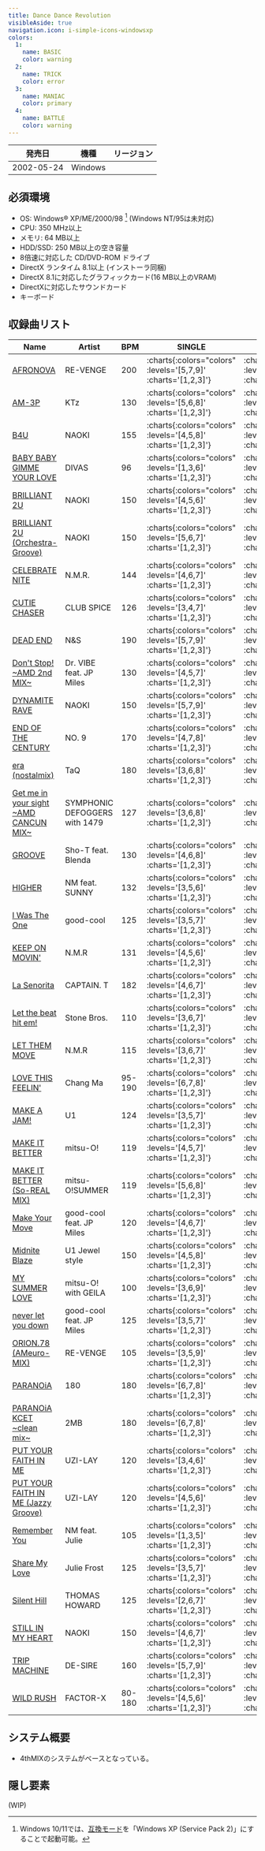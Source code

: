```yaml
---
title: Dance Dance Revolution
visibleAside: true
navigation.icon: i-simple-icons-windowsxp
colors:
  1:
    name: BASIC
    color: warning
  2:
    name: TRICK
    color: error
  3:
    name: MANIAC
    color: primary
  4:
    name: BATTLE
    color: warning
---
```


|発売日|機種|リージョン|
|------|----|---------|
|2002-05-24|Windows||

## 必須環境

- OS: Windows® XP/ME/2000/98 [^1] (Windows NT/95は未対応)
- CPU: 350 MHz以上
- メモリ: 64 MB以上
- HDD/SSD: 250 MB以上の空き容量
- 8倍速に対応した CD/DVD-ROM ドライブ
- DirectX ランタイム 8.1以上 (インストーラ同梱)
- DirectX 8.1に対応したグラフィックカード(16 MB以上のVRAM)
- DirectXに対応したサウンドカード
- キーボード

[^1]: Windows 10/11では、[互換モード](https://support.microsoft.com/ja-jp/windows/%E5%8F%A4%E3%81%84%E3%82%A2%E3%83%97%E3%83%AA%E3%82%84%E3%83%97%E3%83%AD%E3%82%B0%E3%83%A9%E3%83%A0%E3%82%92-windows-%E3%81%A8%E4%BA%92%E6%8F%9B%E6%80%A7%E3%81%AE%E3%81%82%E3%82%8B%E3%82%82%E3%81%AE%E3%81%AB%E3%81%99%E3%82%8B-783d6dd7-b439-bdb0-0490-54eea0f45938)を「Windows XP (Service Pack 2)」にすることで起動可能。

## 収録曲リスト

|Name|Artist|BPM|SINGLE|DOUBLE|BATTLE|6-PANELS|
|----|------|---|------|------|------|--------|
|[AFRONOVA](/playstation-jp/3rd/afronova)|RE-VENGE|200| :charts{:colors="colors" :levels='[5,7,9]' :charts='[1,2,3]'} | :charts{:colors="colors" :levels='[5,6,9]' :charts='[1,2,3]'} | :charts{:colors="colors" :levels='[7]' :charts='[4]'} | :charts{:colors="colors" :levels='[6,7,8]' :charts='[1,2,3]'} |
|[AM-3P](/playstation-jp/2nd/am-3p)|KTz|130| :charts{:colors="colors" :levels='[5,6,8]' :charts='[1,2,3]'} | :charts{:colors="colors" :levels='[3,6,8]' :charts='[1,2,3]'} | :charts{:colors="colors" :levels='[6]' :charts='[4]'} | :charts{:colors="colors" :levels='[5,6,7]' :charts='[1,2,3]'} |
|[B4U](/playstation-jp/4th/b4u)|NAOKI|155| :charts{:colors="colors" :levels='[4,5,8]' :charts='[1,2,3]'} | :charts{:colors="colors" :levels='[4,5,8]' :charts='[1,2,3]'} | :charts{:colors="colors" :levels='[6]' :charts='[4]'} | :charts{:colors="colors" :levels='[4,6,7]' :charts='[1,2,3]'} |
|[BABY BABY GIMME YOUR LOVE](/playstation-jp/4th/baby-baby-gimme-your-love)|DIVAS|96| :charts{:colors="colors" :levels='[1,3,6]' :charts='[1,2,3]'} | :charts{:colors="colors" :levels='[1,3,5]' :charts='[1,2,3]'} | :charts{:colors="colors" :levels='[4]' :charts='[4]'} | :charts{:colors="colors" :levels='[2,4,6]' :charts='[1,2,3]'} |
|[BRILLIANT 2U](/playstation-jp/2nd/brilliant-2u)|NAOKI|150| :charts{:colors="colors" :levels='[4,5,6]' :charts='[1,2,3]'} | :charts{:colors="colors" :levels='[4,5,7]' :charts='[1,2,3]'} | :charts{:colors="colors" :levels='[5]' :charts='[4]'} | :charts{:colors="colors" :levels='[4,6,7]' :charts='[1,2,3]'} |
|[BRILLIANT 2U (Orchestra-Groove)](/playstation-jp/2nd/brilliant-2u-orchestra-groove)|NAOKI|150| :charts{:colors="colors" :levels='[5,6,7]' :charts='[1,2,3]'} | :charts{:colors="colors" :levels='[4,5,7]' :charts='[1,2,3]'} | :charts{:colors="colors" :levels='[7]' :charts='[4]'} | :charts{:colors="colors" :levels='[4,6,7]' :charts='[1,2,3]'} |
|[CELEBRATE NITE](/playstation-jp/tkd/celebrate-nite)|N.M.R.|144| :charts{:colors="colors" :levels='[4,6,7]' :charts='[1,2,3]'} | :charts{:colors="colors" :levels='[3,6,7]' :charts='[1,2,3]'} | :charts{:colors="colors" :levels='[5]' :charts='[4]'} | :charts{:colors="colors" :levels='[4,6,7]' :charts='[1,2,3]'} |
|[CUTIE CHASER](/playstation-jp/3rd/cutie-chaser)|CLUB SPICE|126| :charts{:colors="colors" :levels='[3,4,7]' :charts='[1,2,3]'} | :charts{:colors="colors" :levels='[4,6,8]' :charts='[1,2,3]'} | :charts{:colors="colors" :levels='[5]' :charts='[4]'} | :charts{:colors="colors" :levels='[3,5,7]' :charts='[1,2,3]'} |
|[DEAD END](/playstation-jp/3rd/dead-end)|N&S|190| :charts{:colors="colors" :levels='[5,7,9]' :charts='[1,2,3]'} | :charts{:colors="colors" :levels='[5,7,9]' :charts='[1,2,3]'} | :charts{:colors="colors" :levels='[4]' :charts='[4]'} | :charts{:colors="colors" :levels='[6,7,8]' :charts='[1,2,3]'} |
|[Don't Stop! \~AMD 2nd MIX\~](/playstation-jp/4th/dont-stop)|Dr. VIBE feat. JP Miles|130| :charts{:colors="colors" :levels='[4,5,7]' :charts='[1,2,3]'} | :charts{:colors="colors" :levels='[3,5,6]' :charts='[1,2,3]'} | :charts{:colors="colors" :levels='[7]' :charts='[4]'} | :charts{:colors="colors" :levels='[3,4,6]' :charts='[1,2,3]'} |
|[DYNAMITE RAVE](/dreamcast-jp/2nd/dynamite-rave)|NAOKI|150| :charts{:colors="colors" :levels='[5,7,9]' :charts='[1,2,3]'} | :charts{:colors="colors" :levels='[4,7,9]' :charts='[1,2,3]'} | :charts{:colors="colors" :levels='[6]' :charts='[4]'} | :charts{:colors="colors" :levels='[5,6,8]' :charts='[1,2,3]'} |
|[END OF THE CENTURY](/playstation-jp/3rd/end-of-the-century)|NO. 9|170| :charts{:colors="colors" :levels='[4,7,8]' :charts='[1,2,3]'} | :charts{:colors="colors" :levels='[4,6,8]' :charts='[1,2,3]'} | :charts{:colors="colors" :levels='[4]' :charts='[4]'} | :charts{:colors="colors" :levels='[5,6,9]' :charts='[1,2,3]'} |
|[era (nostalmix)](/playstation-jp/4th/era)|TaQ|180| :charts{:colors="colors" :levels='[3,6,8]' :charts='[1,2,3]'} | :charts{:colors="colors" :levels='[3,6,8]' :charts='[1,2,3]'} | :charts{:colors="colors" :levels='[7]' :charts='[4]'} | :charts{:colors="colors" :levels='[4,6,8]' :charts='[1,2,3]'} |
|[Get me in your sight \~AMD CANCUN MIX\~](/playstation-jp/4th/get-me-in-your-sight)|SYMPHONIC DEFOGGERS with 1479|127| :charts{:colors="colors" :levels='[3,6,8]' :charts='[1,2,3]'} | :charts{:colors="colors" :levels='[3,6,7]' :charts='[1,2,3]'} | :charts{:colors="colors" :levels='[3]' :charts='[4]'} | :charts{:colors="colors" :levels='[3,4,7]' :charts='[1,2,3]'} |
|[GROOVE](/playstation-jp/4th/groove)|Sho-T feat. Blenda|130| :charts{:colors="colors" :levels='[4,6,8]' :charts='[1,2,3]'} | :charts{:colors="colors" :levels='[3,6,8]' :charts='[1,2,3]'} | :charts{:colors="colors" :levels='[6]' :charts='[4]'} | :charts{:colors="colors" :levels='[3,6,8]' :charts='[1,2,3]'} |
|[HIGHER](/playstation-jp/4th/higher)|NM feat. SUNNY|132| :charts{:colors="colors" :levels='[3,5,6]' :charts='[1,2,3]'} | :charts{:colors="colors" :levels='[3,5,7]' :charts='[1,2,3]'} | :charts{:colors="colors" :levels='[7]' :charts='[4]'} | :charts{:colors="colors" :levels='[3,5,7]' :charts='[1,2,3]'} |
|[I Was The One](/playstation-jp/5th/i-was-the-one)|good-cool|125| :charts{:colors="colors" :levels='[3,5,7]' :charts='[1,2,3]'} | :charts{:colors="colors" :levels='[3,5,7]' :charts='[1,2,3]'} || :charts{:colors="colors" :levels='[3,5,6]' :charts='[1,2,3]'} |
|[KEEP ON MOVIN'](/playstation-jp/2nd/keep-on-movin)|N.M.R|131| :charts{:colors="colors" :levels='[4,5,6]' :charts='[1,2,3]'} | :charts{:colors="colors" :levels='[4,5,6]' :charts='[1,2,3]'} | :charts{:colors="colors" :levels='[4]' :charts='[4]'} | :charts{:colors="colors" :levels='[4,6,7]' :charts='[1,2,3]'} |
|[La Senorita](/playstation-jp/3rd/la-senorita)|CAPTAIN. T|182| :charts{:colors="colors" :levels='[4,6,7]' :charts='[1,2,3]'} | :charts{:colors="colors" :levels='[4,6,8]' :charts='[1,2,3]'} | :charts{:colors="colors" :levels='[5]' :charts='[4]'} | :charts{:colors="colors" :levels='[4,6,9]' :charts='[1,2,3]'} |
|[Let the beat hit em!](/playstation-jp/extra/let-the-beat-hit-em)|Stone Bros.|110| :charts{:colors="colors" :levels='[3,6,7]' :charts='[1,2,3]'} | :charts{:colors="colors" :levels='[3,6,7]' :charts='[1,2,3]'} | :charts{:colors="colors" :levels='[5]' :charts='[4]'} | :charts{:colors="colors" :levels='[3,5,7]' :charts='[1,2,3]'} |
|[LET THEM MOVE](/playstation-jp/2nd/let-them-move)|N.M.R|115| :charts{:colors="colors" :levels='[3,6,7]' :charts='[1,2,3]'} | :charts{:colors="colors" :levels='[3,6,7]' :charts='[1,2,3]'} | :charts{:colors="colors" :levels='[5]' :charts='[4]'} | :charts{:colors="colors" :levels='[3,6,7]' :charts='[1,2,3]'} |
|[LOVE THIS FEELIN'](/playstation-jp/2nd/love-this-feelin)|Chang Ma|95-190| :charts{:colors="colors" :levels='[6,7,8]' :charts='[1,2,3]'} | :charts{:colors="colors" :levels='[4,6,8]' :charts='[1,2,3]'} | :charts{:colors="colors" :levels='[6]' :charts='[4]'} | :charts{:colors="colors" :levels='[7,8,8]' :charts='[1,2,3]'} |
|[MAKE A JAM!](/playstation-jp/1st/make-a-jam)|U1|124| :charts{:colors="colors" :levels='[3,5,7]' :charts='[1,2,3]'} | :charts{:colors="colors" :levels='[3,6,7]' :charts='[1,2,3]'} | :charts{:colors="colors" :levels='[6]' :charts='[4]'} | :charts{:colors="colors" :levels='[4,5,8]' :charts='[1,2,3]'} |
|[MAKE IT BETTER](/playstation-jp/1st/make-it-better)|mitsu-O!|119| :charts{:colors="colors" :levels='[4,5,7]' :charts='[1,2,3]'} | :charts{:colors="colors" :levels='[5,6,7]' :charts='[1,2,3]'} | :charts{:colors="colors" :levels='[4]' :charts='[4]'} | :charts{:colors="colors" :levels='[5,7,7]' :charts='[1,2,3]'} |
|[MAKE IT BETTER (So-REAL MIX)](/playstation-jp/2nd/make-it-better-so-real)|mitsu-O!SUMMER|119| :charts{:colors="colors" :levels='[5,6,8]' :charts='[1,2,3]'} | :charts{:colors="colors" :levels='[5,6,8]' :charts='[1,2,3]'} | :charts{:colors="colors" :levels='[8]' :charts='[4]'} | :charts{:colors="colors" :levels='[5,7,8]' :charts='[1,2,3]'} |
|[Make Your Move](/playstation-jp/4th/make-your-move)|good-cool feat. JP Miles|120| :charts{:colors="colors" :levels='[4,6,7]' :charts='[1,2,3]'} | :charts{:colors="colors" :levels='[3,5,6]' :charts='[1,2,3]'} | :charts{:colors="colors" :levels='[7]' :charts='[4]'} | :charts{:colors="colors" :levels='[4,6,9]' :charts='[1,2,3]'} |
|[Midnite Blaze](/playstation-jp/4th/midnite-blaze)|U1 Jewel style|150| :charts{:colors="colors" :levels='[4,5,8]' :charts='[1,2,3]'} | :charts{:colors="colors" :levels='[4,5,7]' :charts='[1,2,3]'} | :charts{:colors="colors" :levels='[7]' :charts='[4]'} | :charts{:colors="colors" :levels='[4,5,8]' :charts='[1,2,3]'} |
|[MY SUMMER LOVE](/playstation-jp/4th/my-summer-love)|mitsu-O! with GEILA|100| :charts{:colors="colors" :levels='[3,6,9]' :charts='[1,2,3]'} | :charts{:colors="colors" :levels='[3,5,7]' :charts='[1,2,3]'} | :charts{:colors="colors" :levels='[4]' :charts='[4]'} | :charts{:colors="colors" :levels='[3,5,8]' :charts='[1,2,3]'} |
|[never let you down](/playstation-jp/4th/never-let-you-down)|good-cool feat. JP Miles|125| :charts{:colors="colors" :levels='[3,5,7]' :charts='[1,2,3]'} | :charts{:colors="colors" :levels='[3,5,6]' :charts='[1,2,3]'} | :charts{:colors="colors" :levels='[7]' :charts='[4]'} | :charts{:colors="colors" :levels='[4,5,7]' :charts='[1,2,3]'} |
|[ORION.78 (AMeuro-MIX)](/playstation-jp/4th/orion-78-ameuro)|RE-VENGE|105| :charts{:colors="colors" :levels='[3,5,9]' :charts='[1,2,3]'} | :charts{:colors="colors" :levels='[3,5,8]' :charts='[1,2,3]'} | :charts{:colors="colors" :levels='[7]' :charts='[4]'} | :charts{:colors="colors" :levels='[3,5,7]' :charts='[1,2,3]'} |
|[PARANOiA](/playstation-jp/1st/paranoia)|180|180| :charts{:colors="colors" :levels='[6,7,8]' :charts='[1,2,3]'} | :charts{:colors="colors" :levels='[6,7,8]' :charts='[1,2,3]'} | :charts{:colors="colors" :levels='[7]' :charts='[4]'} | :charts{:colors="colors" :levels='[7,8,9]' :charts='[1,2,3]'} |
|[PARANOiA KCET \~clean mix\~](/playstation-jp/1st/paranoia-kcet)|2MB|180| :charts{:colors="colors" :levels='[6,7,8]' :charts='[1,2,3]'} | :charts{:colors="colors" :levels='[6,7,8]' :charts='[1,2,3]'} | :charts{:colors="colors" :levels='[7]' :charts='[4]'} | :charts{:colors="colors" :levels='[7,8,9]' :charts='[1,2,3]'} |
|[PUT YOUR FAITH IN ME](/playstation-jp/2nd/put-your-faith-in-me)|UZI-LAY|120| :charts{:colors="colors" :levels='[3,4,6]' :charts='[1,2,3]'} | :charts{:colors="colors" :levels='[3,4,6]' :charts='[1,2,3]'} | :charts{:colors="colors" :levels='[5]' :charts='[4]'} | :charts{:colors="colors" :levels='[4,5,6]' :charts='[1,2,3]'} |
|[PUT YOUR FAITH IN ME (Jazzy Groove)](/playstation-jp/2nd/put-your-faith-in-me-jazzy-groove)|UZI-LAY|120| :charts{:colors="colors" :levels='[4,5,6]' :charts='[1,2,3]'} | :charts{:colors="colors" :levels='[5,6,6]' :charts='[1,2,3]'} | :charts{:colors="colors" :levels='[5]' :charts='[4]'} | :charts{:colors="colors" :levels='[5,6,8]' :charts='[1,2,3]'} |
|[Remember You](/playstation-jp/extra/remember-you)|NM feat. Julie|105| :charts{:colors="colors" :levels='[1,3,5]' :charts='[1,2,3]'} | :charts{:colors="colors" :levels='[1,3,5]' :charts='[1,2,3]'} || :charts{:colors="colors" :levels='[1,3,5]' :charts='[1,2,3]'} |
|[Share My Love](/playstation-jp/4th/share-my-love)|Julie Frost|125| :charts{:colors="colors" :levels='[3,5,7]' :charts='[1,2,3]'} | :charts{:colors="colors" :levels='[3,4,5]' :charts='[1,2,3]'} | :charts{:colors="colors" :levels='[4]' :charts='[4]'} | :charts{:colors="colors" :levels='[3,4,5]' :charts='[1,2,3]'} |
|[Silent Hill](/playstation-jp/3rd/silent-hill)|THOMAS HOWARD|125| :charts{:colors="colors" :levels='[2,6,7]' :charts='[1,2,3]'} | :charts{:colors="colors" :levels='[3,6,7]' :charts='[1,2,3]'} | :charts{:colors="colors" :levels='[3]' :charts='[4]'} | :charts{:colors="colors" :levels='[4,5,7]' :charts='[1,2,3]'} |
|[STILL IN MY HEART](/playstation-jp/5th/still-in-my-heart)|NAOKI|150| :charts{:colors="colors" :levels='[4,6,7]' :charts='[1,2,3]'} | :charts{:colors="colors" :levels='[4,6,7]' :charts='[1,2,3]'} || :charts{:colors="colors" :levels='[4,5,7]' :charts='[1,2,3]'} |
|[TRIP MACHINE](/playstation-jp/1st/trip-machine)|DE-SIRE|160| :charts{:colors="colors" :levels='[5,7,9]' :charts='[1,2,3]'} | :charts{:colors="colors" :levels='[5,7,9]' :charts='[1,2,3]'} | :charts{:colors="colors" :levels='[8]' :charts='[4]'} | :charts{:colors="colors" :levels='[7,8,8]' :charts='[1,2,3]'} |
|[WILD RUSH](/playstation-jp/extra/wild-rush)|FACTOR-X|80-180| :charts{:colors="colors" :levels='[4,5,6]' :charts='[1,2,3]'} | :charts{:colors="colors" :levels='[4,5,7]' :charts='[1,2,3]'} | :charts{:colors="colors" :levels='[7]' :charts='[4]'} | :charts{:colors="colors" :levels='[4,6,8]' :charts='[1,2,3]'} |

## システム概要

- 4thMIXのシステムがベースとなっている。

## 隠し要素

(WIP)